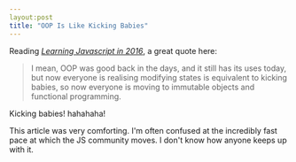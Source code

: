 ```yaml
---
layout:post
title: "OOP Is Like Kicking Babies"
---
```


Reading *[Learning Javascript in 2016](https://hackernoon.com/how-it-feels-to-learn-javascript-in-2016-d3a717dd577f#.6spzlg29d)*,
a great quote here:

> I mean, OOP was good back in the days, and it still has its uses today, but now everyone is realising modifying
> states is equivalent to kicking babies, so now everyone is moving to immutable objects and functional programming.

Kicking babies! hahahaha!

This article was very comforting. I'm often confused at the incredibly fast pace at which the JS community moves. I don't know 
how anyone keeps up with it.
